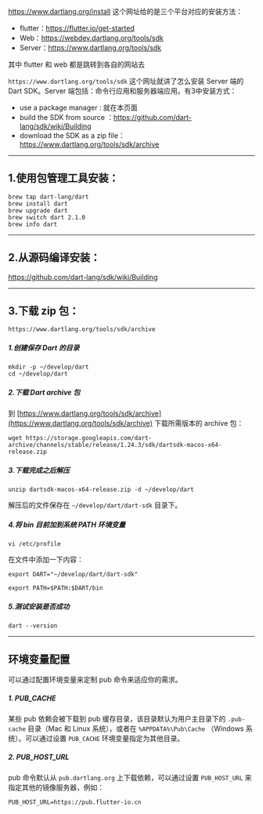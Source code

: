 https://www.dartlang.org/install 这个网址给的是三个平台对应的安装方法：

* flutter：https://flutter.io/get-started
* Web：https://webdev.dartlang.org/tools/sdk
* Server：https://www.dartlang.org/tools/sdk

其中 flutter 和 web 都是跳转到各自的网站去

`https://www.dartlang.org/tools/sdk` 这个网址就讲了怎么安装 Server 端的 Dart SDK。Server 端包括：命令行应用和服务器端应用。有3中安装方式：
* use a package manager : 就在本页面
* build the SDK from source ：https://github.com/dart-lang/sdk/wiki/Building
* download the SDK as a zip file：https://www.dartlang.org/tools/sdk/archive

---

## 1.使用包管理工具安装：

```
brew tap dart-lang/dart
brew install dart
brew upgrade dart
brew switch dart 2.1.0
brew info dart
```

---

## 2.从源码编译安装：

https://github.com/dart-lang/sdk/wiki/Building

---

## 3.下载 zip 包：

`https://www.dartlang.org/tools/sdk/archive`

##### 1.创建保存 Dart 的目录

```
mkdir -p ~/develop/dart
cd ~/develop/dart
```

##### 2.下载 Dart archive 包

到 [https://www.dartlang.org/tools/sdk/archive](https://www.dartlang.org/tools/sdk/archive) 下载所需版本的 archive 包：

```
wget https://storage.googleapis.com/dart-archive/channels/stable/release/1.24.3/sdk/dartsdk-macos-x64-release.zip
```

##### 3.下载完成之后解压

```
unzip dartsdk-macos-x64-release.zip -d ~/develop/dart
```

解压后的文件保存在 `~/develop/dart/dart-sdk` 目录下。

##### 4.将 bin 目前加到系统 PATH 环境变量

```
vi /etc/profile
```

在文件中添加一下内容：

```
export DART="~/develop/dart/dart-sdk"

export PATH=$PATH:$DART/bin
```

##### 5.测试安装是否成功

```
dart --version
```

---

## 环境变量配置

可以通过配置环境变量来定制 pub 命令来适应你的需求。

##### 1. PUB_CACHE

某些 pub 依赖会被下载到 pub 缓存目录，该目录默认为用户主目录下的 `.pub-cache` 目录（Mac 和 Linux 系统），或者在 `%APPDATA%\Pub\Cache` （Windows 系统）。可以通过设置 `PUB_CACHE` 环境变量指定为其他目录。

##### 2. PUB_HOST_URL

pub 命令默认从 `pub.dartlang.org` 上下载依赖，可以通过设置 `PUB_HOST_URL` 来指定其他的镜像服务器，例如：

`PUB_HOST_URL=https://pub.flutter-io.cn`
